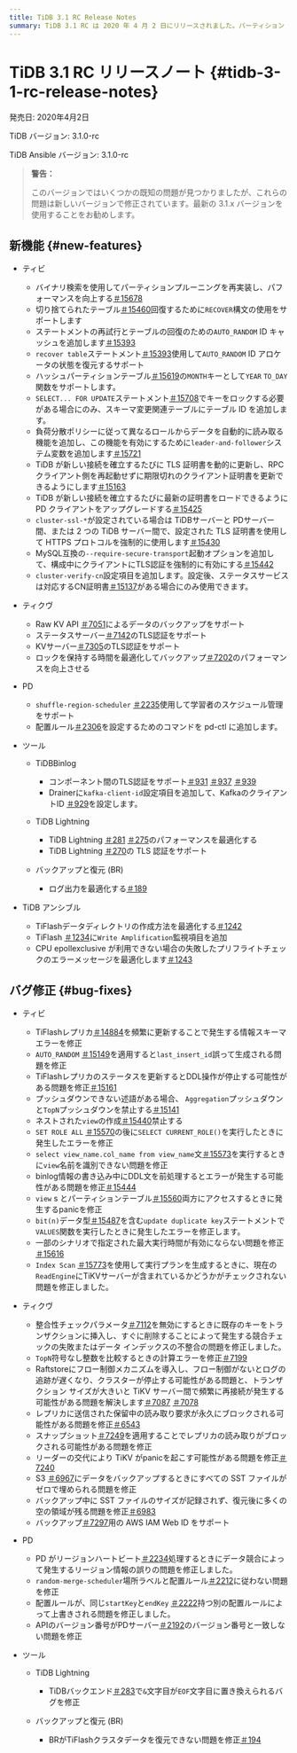 ```yaml
---
title: TiDB 3.1 RC Release Notes
summary: TiDB 3.1 RC は 2020 年 4 月 2 日にリリースされました。パーティション プルーニングの改善、RECOVER` 構文のサポート、TLS 証明書の更新などの新機能が含まれています。バグ修正には、 TiFlashレプリカ、`last_insert_id`、`集計` プッシュダウンに関する問題の解決が含まれます。TiKV は、バックアップ用に TLS 認証と AWS IAM Web ID をサポートするようになりました。PD では、データ競合の問題と配置ルールの不整合が修正されました。TiDB TiDB LightningやBRなどのツールも最適化され、修正されました。
---
```


# TiDB 3.1 RC リリースノート {#tidb-3-1-rc-release-notes}

発売日: 2020年4月2日

TiDB バージョン: 3.1.0-rc

TiDB Ansible バージョン: 3.1.0-rc

> **警告：**
>
> このバージョンではいくつかの既知の問題が見つかりましたが、これらの問題は新しいバージョンで修正されています。最新の 3.1.x バージョンを使用することをお勧めします。

## 新機能 {#new-features}

-   ティビ

    -   バイナリ検索を使用してパーティションプルーニングを再実装し、パフォーマンスを向上する[＃15678](https://github.com/pingcap/tidb/pull/15678)
    -   切り捨てられたテーブル[＃15460](https://github.com/pingcap/tidb/pull/15460)回復するために`RECOVER`構文の使用をサポートします
    -   ステートメントの再試行とテーブルの回復のための`AUTO_RANDOM` ID キャッシュを追加します[＃15393](https://github.com/pingcap/tidb/pull/15393)
    -   `recover table`ステートメント[＃15393](https://github.com/pingcap/tidb/pull/15393)使用して`AUTO_RANDOM` ID アロケータの状態を復元するサポート
    -   ハッシュパーティションテーブル[＃15619](https://github.com/pingcap/tidb/pull/15619)の`MONTH`キーとして`YEAR` `TO_DAY`関数をサポートします。
    -   `SELECT... FOR UPDATE`ステートメント[＃15708](https://github.com/pingcap/tidb/pull/15708)でキーをロックする必要がある場合にのみ、スキーマ変更関連テーブルにテーブル ID を追加します。
    -   負荷分散ポリシーに従って異なるロールからデータを自動的に読み取る機能を追加し、この機能を有効にするために`leader-and-follower`システム変数を追加します[＃15721](https://github.com/pingcap/tidb/pull/15721)
    -   TiDB が新しい接続を確立するたびに TLS 証明書を動的に更新し、RPC クライアント側を再起動せずに期限切れのクライアント証明書を更新できるようにします[＃15163](https://github.com/pingcap/tidb/pull/15163)
    -   TiDB が新しい接続を確立するたびに最新の証明書をロードできるように PD クライアントをアップグレードする[＃15425](https://github.com/pingcap/tidb/pull/15425)
    -   `cluster-ssl-*`が設定されている場合は TiDBサーバーと PDサーバー間、または 2 つの TiDB サーバー間で、設定された TLS 証明書を使用して HTTPS プロトコルを強制的に使用します[＃15430](https://github.com/pingcap/tidb/pull/15430)
    -   MySQL互換の`--require-secure-transport`起動オプションを追加して、構成中にクライアントにTLS認証を強制的に有効にする[＃15442](https://github.com/pingcap/tidb/pull/15442)
    -   `cluster-verify-cn`設定項目を追加します。設定後、ステータスサービスは対応するCN証明書[＃15137](https://github.com/pingcap/tidb/pull/15137)がある場合にのみ使用できます。

-   ティクヴ

    -   Raw KV API [＃7051](https://github.com/tikv/tikv/pull/7051)によるデータのバックアップをサポート
    -   ステータスサーバー[＃7142](https://github.com/tikv/tikv/pull/7142)のTLS認証をサポート
    -   KVサーバー[＃7305](https://github.com/tikv/tikv/pull/7305)のTLS認証をサポート
    -   ロックを保持する時間を最適化してバックアップ[＃7202](https://github.com/tikv/tikv/pull/7202)のパフォーマンスを向上させる

-   PD

    -   `shuffle-region-scheduler` [＃2235](https://github.com/pingcap/pd/pull/2235)使用して学習者のスケジュール管理をサポート
    -   配置ルール[＃2306](https://github.com/pingcap/pd/pull/2306)を設定するためのコマンドを pd-ctl に追加します。

-   ツール

    -   TiDBBinlog

        -   コンポーネント間のTLS認証をサポート[＃931](https://github.com/pingcap/tidb-binlog/pull/931) [＃937](https://github.com/pingcap/tidb-binlog/pull/937) [＃939](https://github.com/pingcap/tidb-binlog/pull/939)
        -   Drainerに`kafka-client-id`設定項目を追加して、KafkaのクライアントID [＃929](https://github.com/pingcap/tidb-binlog/pull/929)を設定します。

    -   TiDB Lightning

        -   TiDB Lightning [＃281](https://github.com/pingcap/tidb-lightning/pull/281) [＃275](https://github.com/pingcap/tidb-lightning/pull/275)のパフォーマンスを最適化する
        -   TiDB Lightning [＃270](https://github.com/pingcap/tidb-lightning/pull/270)の TLS 認証をサポート

    -   バックアップと復元 (BR)

        -   ログ出力を最適化する[＃189](https://github.com/pingcap/br/pull/189)

-   TiDB アンシブル

    -   TiFlashデータディレクトリの作成方法を最適化する[＃1242](https://github.com/pingcap/tidb-ansible/pull/1242)
    -   TiFlash [＃1234](https://github.com/pingcap/tidb-ansible/pull/1234)に`Write Amplification`監視項目を追加
    -   CPU epollexclusive が利用できない場合の失敗したプリフライトチェックのエラーメッセージを最適化します[＃1243](https://github.com/pingcap/tidb-ansible/pull/1243)

## バグ修正 {#bug-fixes}

-   ティビ

    -   TiFlashレプリカ[＃14884](https://github.com/pingcap/tidb/pull/14884)を頻繁に更新することで発生する情報スキーマエラーを修正
    -   `AUTO_RANDOM` [＃15149](https://github.com/pingcap/tidb/pull/15149)を適用すると`last_insert_id`誤って生成される問題を修正
    -   TiFlashレプリカのステータスを更新するとDDL操作が停止する可能性がある問題を修正[＃15161](https://github.com/pingcap/tidb/pull/15161)
    -   プッシュダウンできない述語がある場合、 `Aggregation`プッシュダウンと`TopN`プッシュダウンを禁止する[＃15141](https://github.com/pingcap/tidb/pull/15141)
    -   ネストされた`view`の作成[＃15440](https://github.com/pingcap/tidb/pull/15440)禁止する
    -   `SET ROLE ALL` [＃15570](https://github.com/pingcap/tidb/pull/15570)の後に`SELECT CURRENT_ROLE()`を実行したときに発生したエラーを修正
    -   `select view_name.col_name from view_name`文[＃15573](https://github.com/pingcap/tidb/pull/15573)を実行するときに`view`名前を識別できない問題を修正
    -   binlog情報の書き込み中にDDL文を前処理するとエラーが発生する可能性がある問題を修正[＃15444](https://github.com/pingcap/tidb/pull/15444)
    -   `view` s とパーティションテーブル[＃15560](https://github.com/pingcap/tidb/pull/15560)両方にアクセスするときに発生するpanicを修正
    -   `bit(n)`データ型[＃15487](https://github.com/pingcap/tidb/pull/15487)を含む`update duplicate key`ステートメントで`VALUES`関数を実行したときに発生したエラーを修正します。
    -   一部のシナリオで指定された最大実行時間が有効にならない問題を修正[＃15616](https://github.com/pingcap/tidb/pull/15616)
    -   `Index Scan` [＃15773](https://github.com/pingcap/tidb/pull/15773)を使用して実行プランを生成するときに、現在の`ReadEngine`にTiKVサーバーが含まれているかどうかがチェックされない問題を修正しました。

-   ティクヴ

    -   整合性チェックパラメータ[＃7112](https://github.com/tikv/tikv/pull/7112)を無効にするときに既存のキーをトランザクションに挿入し、すぐに削除することによって発生する競合チェックの失敗またはデータ インデックスの不整合の問題を修正しました。
    -   `TopN`符号なし整数を比較するときの計算エラーを修正[＃7199](https://github.com/tikv/tikv/pull/7199)
    -   Raftstoreにフロー制御メカニズムを導入し、フロー制御がないとログの追跡が遅くなり、クラスターが停止する可能性がある問題と、トランザクション サイズが大きいと TiKV サーバー間で頻繁に再接続が発生する可能性がある問題を解決します[＃7087](https://github.com/tikv/tikv/pull/7087) [＃7078](https://github.com/tikv/tikv/pull/7078)
    -   レプリカに送信された保留中の読み取り要求が永久にブロックされる可能性がある問題を修正[＃6543](https://github.com/tikv/tikv/pull/6543)
    -   スナップショット[＃7249](https://github.com/tikv/tikv/pull/7249)を適用することでレプリカの読み取りがブロックされる可能性がある問題を修正
    -   リーダーの交代により TiKV がpanicを起こす可能性がある問題を修正[＃7240](https://github.com/tikv/tikv/pull/7240)
    -   S3 [＃6967](https://github.com/tikv/tikv/pull/6967)にデータをバックアップするときにすべての SST ファイルがゼロで埋められる問題を修正
    -   バックアップ中に SST ファイルのサイズが記録されず、復元後に多くの空の領域が残る問題を修正[＃6983](https://github.com/tikv/tikv/pull/6983)
    -   バックアップ[＃7297](https://github.com/tikv/tikv/pull/7297)用の AWS IAM Web ID をサポート

-   PD

    -   PD がリージョンハートビート[＃2234](https://github.com/pingcap/pd/pull/2234)処理するときにデータ競合によって発生するリージョン情報の誤りの問題を修正しました。
    -   `random-merge-scheduler`場所ラベルと配置ルール[＃2212](https://github.com/pingcap/pd/pull/2221)に従わない問題を修正
    -   配置ルールが、同じ`startKey`と`endKey` [＃2222](https://github.com/pingcap/pd/pull/2222)持つ別の配置ルールによって上書きされる問題を修正しました。
    -   APIのバージョン番号がPDサーバー[＃2192](https://github.com/pingcap/pd/pull/2192)のバージョン番号と一致しない問題を修正

-   ツール

    -   TiDB Lightning

        -   TiDBバックエンド[＃283](https://github.com/pingcap/tidb-lightning/pull/283)で`&`文字目が`EOF`文字目に置き換えられるバグを修正

    -   バックアップと復元 (BR)

        -   BRがTiFlashクラスタデータを復元できない問題を修正[＃194](https://github.com/pingcap/br/pull/194)
